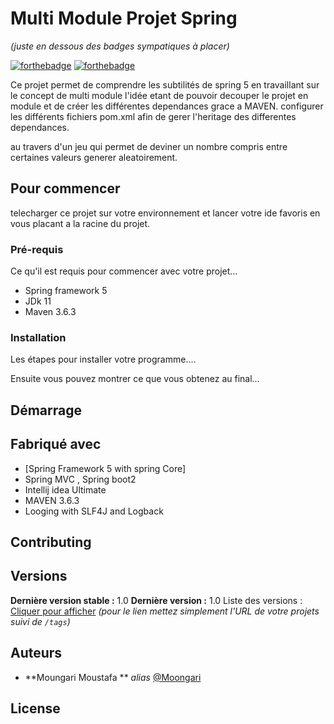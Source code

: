 # Multi Module Projet Spring
_(juste en dessous des badges sympatiques à placer)_

[![forthebadge](http://forthebadge.com/images/badges/built-with-love.svg)](http://forthebadge.com)  [![forthebadge](http://forthebadge.com/images/badges/powered-by-electricity.svg)](http://forthebadge.com)

Ce projet permet de comprendre les subtilités de spring 5
en travaillant sur le concept de multi module
l'idée etant de pouvoir decouper le projet en module et de créer les différentes dependances grace a MAVEN.
configurer les différents fichiers pom.xml afin de gerer l'heritage des differentes dependances.

au travers d'un jeu qui permet de deviner un nombre compris entre certaines valeurs generer aleatoirement.

## Pour commencer

telecharger ce projet sur votre environnement et lancer votre ide favoris en vous placant a la racine du projet.


### Pré-requis

Ce qu'il est requis pour commencer avec votre projet...

- Spring framework 5
- JDk 11
- Maven 3.6.3

### Installation

Les étapes pour installer votre programme....




Ensuite vous pouvez montrer ce que vous obtenez au final...

## Démarrage





## Fabriqué avec


* [Spring Framework 5 with spring Core]
* Spring MVC , Spring boot2 
* Intellij idea Ultimate
* MAVEN 3.6.3
* Looging with SLF4J and Logback



## Contributing



## Versions


**Dernière version stable :** 1.0
**Dernière version :** 1.0
Liste des versions : [Cliquer pour afficher](https://github.com/your/project-name/tags)
_(pour le lien mettez simplement l'URL de votre projets suivi de ``/tags``)_

## Auteurs

* **Moungari Moustafa ** _alias_ [@Moongari](https://github.com/Moongari)




## License




